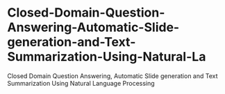 # Closed-Domain-Question-Answering-Automatic-Slide-generation-and-Text-Summarization-Using-Natural-La
Closed Domain Question Answering, Automatic Slide generation and Text Summarization Using Natural Language Processing
